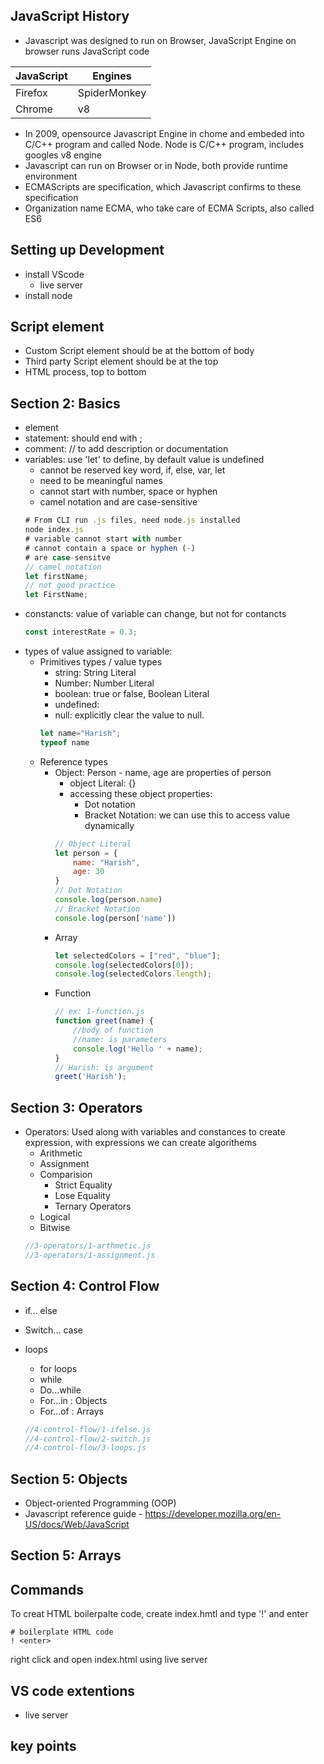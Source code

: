 ## JavaScript History
- Javascript was designed to run on Browser, JavaScript Engine on browser runs JavaScript code


|JavaScript | Engines|
|-----|----|
|Firefox| SpiderMonkey|
|Chrome| v8|

- In 2009, opensource Javascript Engine in chome and embeded into C/C++  program and called Node.
Node is C/C++ program, includes googles v8 engine
- Javascript can run on Browser or in Node, both provide runtime environment
- ECMAScripts are specification, which Javascript confirms to these specification
- Organization name ECMA, who take care of ECMA Scripts, also called ES6

## Setting up Development
- install VScode
    - live server
- install node

## Script element
- Custom Script element should be at the bottom of body
- Third party Script element should be at the top
- HTML process, top to bottom

## Section 2: Basics
- element
- statement: should end with ;
- comment: // to add description or documentation
- variables: use 'let' to define, by default value is undefined
    - cannot be reserved key word, if, else, var, let
    - need to be meaningful names
    - cannot start with number, space or hyphen
    - camel notation and are case-sensitive
    ```js
    # From CLI run .js files, need node.js installed
    node index.js
    # variable cannot start with number
    # cannot contain a space or hyphen (-)
    # are case-sensitve
    // camel notation
    let firstName;
    // not good practice
    let FirstName;
    ```
- constancts: value of variable can change, but not for contancts
    ```js
    const interestRate = 0.3;
    ```
- types of value assigned to variable:
    - Primitives types / value types
        - string: String Literal
        - Number: Number Literal
        - boolean: true or false, Boolean Literal
        - undefined: 
        - null: explicitly clear the value to null.
        ```js
        let name="Harish";
        typeof name
        ```
    - Reference types
        - Object: Person - name, age are properties of person
            - object Literal: {}
            - accessing these object properties:
                - Dot notation
                - Bracket Notation: we can use this to access value dynamically
            ```js
            // Object Literal
            let person = {
                name: "Harish",
                age: 30
            }
            // Dot Notation
            console.log(person.name)
            // Bracket Notation
            console.log(person['name'])
            ```
        - Array
            ```js
            let selectedColors = ["red", "blue"];
            console.log(selectedColors[0]);
            console.log(selectedColors.length);
            ```
        - Function
            ```js
            // ex: 1-function.js
            function greet(name) {
                //body of function
                //name: is parameters
                console.log('Hello ' + name);
            }
            // Harish: is argument
            greet('Harish');
            ```
## Section 3: Operators
- Operators: Used along with variables and constances to create expression, with expressions we can create algorithems
    - Arithmetic
    - Assignment
    - Comparision
        - Strict Equality
        - Lose Equality
        - Ternary Operators
    - Logical
    - Bitwise
    ```js
    //3-operators/1-arthmetic.js
    //3-operators/1-assignment.js
    ```
## Section 4: Control Flow
- if... else
- Switch... case
- loops
    - for loops
    - while
    - Do...while
    - For...in : Objects
    - For...of : Arrays

    ```js
    //4-control-flow/1-ifelse.js
    //4-control-flow/2-switch.js
    //4-control-flow/3-loops.js
    ```
## Section 5: Objects
- Object-oriented Programming (OOP)
- Javascript reference guide - https://developer.mozilla.org/en-US/docs/Web/JavaScript

## Section 5: Arrays

## Commands
To creat HTML boilerpalte code, create index.hmtl and type '!' and enter
```
# boilerplate HTML code
! <enter>
```
right click and open index.html using live server


## VS code extentions

- live server

## key points
